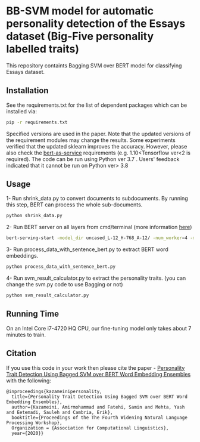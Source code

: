 # BB-SVM model for automatic personality detection of the Essays dataset (Big-Five personality labelled traits)
This repository containts Bagging SVM over BERT model for classifying Essays dataset.

## Installation

See the requirements.txt for the list of dependent packages which can be installed via:

```bash
pip -r requirements.txt
```
Specified versions are used in the paper. Note that the updated versions of the requirement modules may change the results. Some experiments verified that the updated sklearn improves the accuracy. However, please also check the [bert-as-service](https://github.com/hanxiao/bert-as-service) requirements (e.g. 1.10<Tensorflow ver<2 is required). The code can be run using Python ver 3.7 . Users' feedback indicated that it cannot be run on Python ver> 3.8

## Usage
1- Run shrink_data.py to convert documents to subdocuments. By running this step, BERT can process the whole sub-documents.

```bash
python shrink_data.py
```

2- Run BERT server on all layers from cmd/terminal (more information [here](https://github.com/hanxiao/bert-as-service))

```bash
bert-serving-start -model_dir uncased_L-12_H-768_A-12/ -num_worker=4 -max_seq_len=NONE -show_tokens_to_client -pooling_layer -12 -11 -10 -9 -8 -7 -6 -5 -4 -3 -2 -1
```

3- Run process_data_with_sentence_bert.py to extract BERT word embeddings.

```bash
python process_data_with_sentence_bert.py
```

4- Run svm_result_calculator.py to extract the personality traits. (you can change the svm.py code to use Bagging or not)

```bash
python svm_result_calculator.py
```

## Running Time

On an Intel Core i7-4720 HQ CPU, our fine-tuning model only takes about 7 minutes to train.

## Citation

If you use this code in your work then please cite the paper - [Personality Trait Detection Using Bagged SVM over BERT Word Embedding Ensembles](https://sentic.net/personality-detection-using-bagged-svm-over-bert.pdf) with the following:

```
@inproceedings{kazameinipersonality,
  title={Personality Trait Detection Using Bagged SVM over BERT Word Embedding Ensembles},
  author={Kazameini, Amirmohammad and Fatehi, Samin and Mehta, Yash and Eetemadi, Sauleh and Cambria, Erik},
  booktitle={Proceedings of the The Fourth Widening Natural Language Processing Workshop},
  Organization = {Association for Computational Linguistics},
  year={2020}}
```
